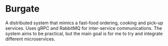 # Burgate

A distributed system that mimics a fast-food ordering, cooking and pick-up services. Uses gRPC and RabbitMQ for inter-service communications. The system aims to be practical, but the main goal is for me to try and integrate different microservices.


